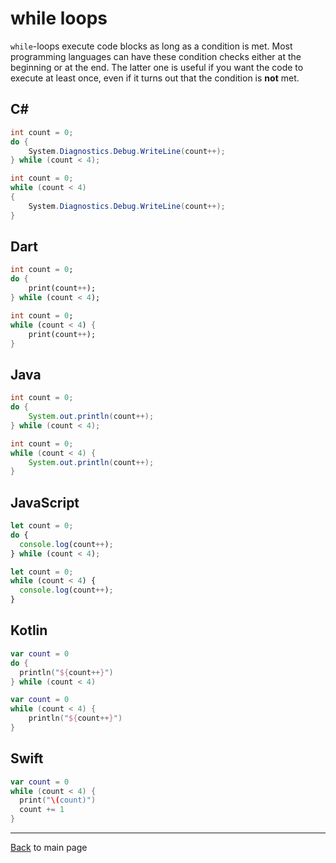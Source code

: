# while loops

`while`-loops execute code blocks as long as a condition is met. Most programming languages can have these condition checks either at the beginning or at the end. The latter one is useful if you want the code to execute at least once, even if it turns out that the condition is **not** met.

## C#

```csharp
int count = 0;
do {
    System.Diagnostics.Debug.WriteLine(count++);
} while (count < 4);
```

```csharp
int count = 0;
while (count < 4)
{
    System.Diagnostics.Debug.WriteLine(count++);
}
```

## Dart	

```dart
int count = 0;
do {
    print(count++);
} while (count < 4);
```

```dart
int count = 0;
while (count < 4) {
    print(count++);
}
```

## Java	

```java
int count = 0;
do {
    System.out.println(count++);
} while (count < 4);
```

```java
int count = 0;
while (count < 4) {
    System.out.println(count++);
}
```

## JavaScript

```javascript
let count = 0;
do {
  console.log(count++);
} while (count < 4);
```

```javascript
let count = 0;
while (count < 4) {
  console.log(count++);
}
```

## Kotlin	

```kotlin
var count = 0
do {
  println("${count++}")
} while (count < 4)
```

```kotlin
var count = 0
while (count < 4) {
    println("${count++}")
}
```

## Swift

```swift
var count = 0
while (count < 4) {
  print("\(count)")
  count += 1
}
```

---
[Back](/README.md) to main page